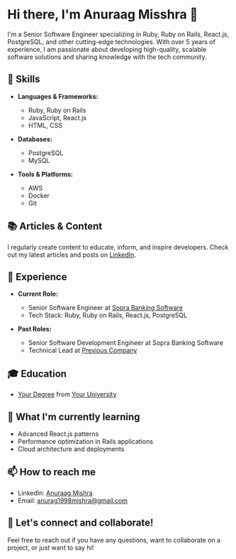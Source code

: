 # Hi there, I'm Anuraag Misshra 👋

I'm a Senior Software Engineer specializing in Ruby, Ruby on Rails, React.js, PostgreSQL, and other cutting-edge technologies. With over 5 years of experience, I am passionate about developing high-quality, scalable software solutions and sharing knowledge with the tech community.

## 🚀 Skills

- **Languages & Frameworks:**
  - Ruby, Ruby on Rails
  - JavaScript, React.js
  - HTML, CSS

- **Databases:**
  - PostgreSQL
  - MySQL

- **Tools & Platforms:**
  - AWS
  - Docker
  - Git

## 📚 Articles & Content

I regularly create content to educate, inform, and inspire developers. Check out my latest articles and posts on [LinkedIn](https://www.linkedin.com/in/anuraagmisshra).

## 💼 Experience

- **Current Role:**
  - Senior Software Engineer at [Sopra Banking Software](link-to-company)
  - Tech Stack: Ruby, Ruby on Rails, React.js, PostgreSQL

- **Past Roles:**
  - Senior Software Development Engineer at Sopra Banking Software
  - Technical Lead at [Previous Company](link-to-company)

## 🎓 Education

- [Your Degree](link-to-degree) from [Your University](link-to-university)

## 🌱 What I'm currently learning

- Advanced React.js patterns
- Performance optimization in Rails applications
- Cloud architecture and deployments

## 📫 How to reach me

- LinkedIn: [Anuraag Mishra](https://www.linkedin.com/in/anuraagmisshra)
- Email: anurag1998mishra@gmail.com

## 🤝 Let's connect and collaborate!

Feel free to reach out if you have any questions, want to collaborate on a project, or just want to say hi!

<!---
manurag07/manurag07 is a ✨ special ✨ repository because its `README.md` (this file) appears on your GitHub profile.
You can click the Preview link to take a look at your changes.
--->
